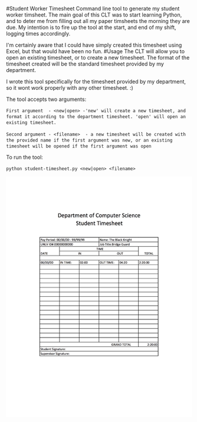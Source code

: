 #Student Worker Timesheet
Command line tool to generate my student worker timsheet. The main goal of this CLT was to start learning Python, and to deter me from filling out all my paper timsheets the morning they are due. My intention is to fire up the tool at the start, and end of my shift, logging times accordingly.

I'm certainly aware that I could have simply created this timesheet using Excel, but that would have been no fun.
#Usage
The CLT will allow you to open an existing timesheet, or to create a new timesheet. 
The format of the timesheet created will be the standard timesheet provided by my department. 

I wrote this tool specifically for the timesheet provided by my department, so it wont work properly with any other timesheet. :)

The tool accepts two arguments:

	First argument  - <new|open> -'new' will create a new timesheet, and format it according to the department timesheet. 'open' will open an existing timesheet.

	Second argument - <filename>  - a new timesheet will be created with the provided name if the first argument was new, or an existing timesheet will be opened if the first argument was open 

To run the tool:
	
	python student-timesheet.py <new|open> <filename>
 
![Example timesheet](https://raw.githubusercontent.com/joelmacias/student-timesheet/master/sample_timesheet.jpg)
